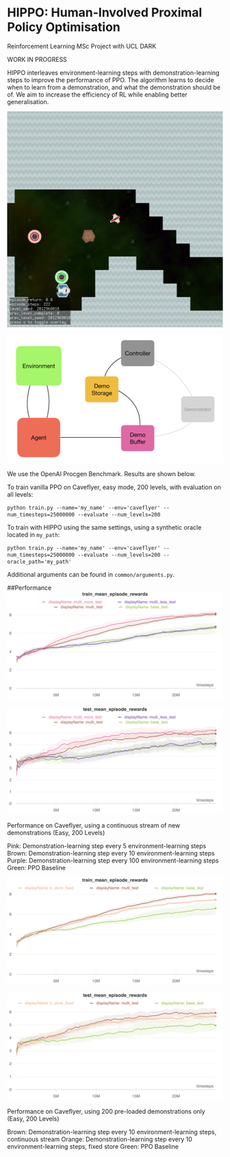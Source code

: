 # HIPPO: Human-Involved Proximal Policy Optimisation 
Reinforcement Learning MSc Project with UCL DARK

WORK IN PROGRESS

HIPPO interleaves environment-learning steps with demonstration-learning steps to improve the performance of PPO. 
The algorithm learns to decide when to learn from a demonstration, and what the demonstration should be of. We aim to 
increase the efficiency of RL while enabling better generalisation.

![Caveflyer](images/caveflyer.png)

![Setup](images/setup.png)

 

We use the OpenAI Procgen Benchmark. Results are shown below.

To train vanilla PPO on Caveflyer, easy mode, 200 levels, with evaluation on all levels:
```
python train.py --name='my_name' --env='caveflyer' --num_timesteps=25000000 --evaluate --num_levels=200
```

To train with HIPPO using the same settings, using a synthetic oracle located in `my_path`:
```
python train.py --name='my_name' --env='caveflyer' --num_timesteps=25000000 --evaluate --num_levels=200 --oracle_path='my_path'
```

Additional arguments can be found in `common/arguments.py`.

##Performance
![Training Rewards](images/multi_demo_train.png)

![Test Rewards](images/multi_demo_test.png)

Performance on Caveflyer, using a continuous stream of new demonstrations (Easy, 200 Levels)

Pink: Demonstration-learning step every 5 environment-learning steps
Brown: Demonstration-learning step every 10 environment-learning steps
Purple: Demonstration-learning step every 100 environment-learning steps
Green: PPO Baseline 

![Training Rewards](images/store_train.png)

![Test Rewards](images/store_test.png)

Performance on Caveflyer, using 200 pre-loaded demonstrations only (Easy, 200 Levels)

Brown: Demonstration-learning step every 10 environment-learning steps, continuous stream
Orange: Demonstration-learning step every 10 environment-learning steps, fixed store
Green: PPO Baseline 


